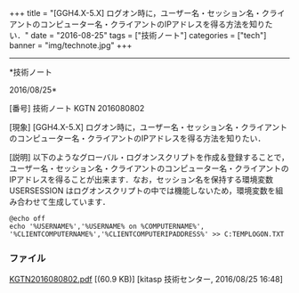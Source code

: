 ﻿+++
title = "[GGH4.X-5.X] ログオン時に，ユーザー名・セッション名・クライアントのコンピューター名・クライアントのIPアドレスを得る方法を知りたい．"
date = "2016-08-25"
tags = ["技術ノート"]
categories = ["tech"]
banner = "img/technote.jpg"
+++

-----------------------------------------------------------------------------------------------------------------------------

*技術ノート

2016/08/25*


[番号]
技術ノート KGTN 2016080802

[現象]
[GGH4.X-5.X]
ログオン時に，ユーザー名・セッション名・クライアントのコンピューター名・クライアントのIPアドレスを得る方法を知りたい．

[説明]
以下のようなグローバル・ログオンスクリプトを作成＆登録することで，ユーザー名・セッション名・クライアントのコンピューター名・クライアントのIPアドレスを得ることが出来ます．なお，セッション名を保持する環境変数
USERSESSION
はログオンスクリプトの中では機能しないため，環境変数を組み合わせて生成しています．

    @echo off
    echo '%USERNAME%','%USERNAME% on %COMPUTERNAME%',
    '%CLIENTCOMPUTERNAME%','%CLIENTCOMPUTERIPADDRESS%' >> C:TEMPLOGON.TXT


### ファイル

 
 


[KGTN2016080802.pdf](http://techreport.kitasp.net/attachments/download/2932/KGTN2016080802.pdf)
 [(60.9 KB)] [kitasp 技術センター, 2016/08/25
16:48]


 


 

